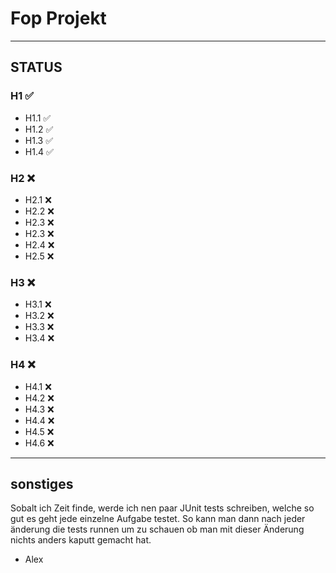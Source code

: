 # Fop Projekt
---
## STATUS
### H1 ✅
- H1.1 ✅ 
- H1.2 ✅
- H1.3 ✅
- H1.4 ✅
### H2 ❌
- H2.1 ❌
- H2.2 ❌
- H2.3 ❌
- H2.3 ❌
- H2.4 ❌
- H2.5 ❌
### H3 ❌
- H3.1 ❌
- H3.2 ❌
- H3.3 ❌
- H3.4 ❌
### H4 ❌
- H4.1 ❌
- H4.2 ❌
- H4.3 ❌
- H4.4 ❌
- H4.5 ❌
- H4.6 ❌
---
## sonstiges
Sobalt ich Zeit finde, werde ich nen paar JUnit tests schreiben, welche so gut es geht jede einzelne Aufgabe testet.
So kann man dann nach jeder änderung die tests runnen um zu schauen ob man mit dieser Änderung nichts anders kaputt gemacht hat.
- Alex
  
